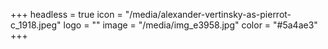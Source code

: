 +++
headless = true
icon = "/media/alexander-vertinsky-as-pierrot-c_1918.jpeg"
logo = ""
image = "/media/img_e3958.jpg"
color = "#5a4ae3"
+++
